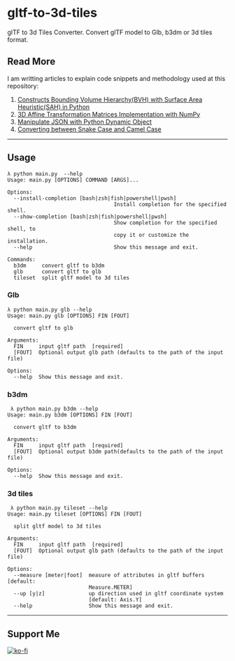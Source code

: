 # gltf-to-3d-tiles

glTF to 3d Tiles Converter. Convert glTF model to Glb, b3dm or 3d tiles format.

## Read More
I am writting articles to explain code snippets and methodology used at this repository:
1. [Constructs Bounding Volume Hierarchy(BVH) with Surface Area Heuristic(SAH) in Python](https://xuzhusheng.medium.com/constructs-bounding-volume-hierarchy-bvh-with-surface-area-heuristic-sah-in-python-89c14afb2f03)
2. [3D Affine Transformation Matrices Implementation with NumPy](https://xuzhusheng.medium.com/3d-affine-transformation-matrices-implementation-with-numpy-57f92058403c)
3. [Manipulate JSON with Python Dynamic Object](https://xuzhusheng.medium.com/manipulate-json-with-python-dynamic-object-fe885394d17f)
4. [Converting between Snake Case and Camel Case](https://xuzhusheng.medium.com/converting-between-naming-convention-with-python-2d91032bd0dc)

***

## Usage

```text
λ python main.py  --help
Usage: main.py [OPTIONS] COMMAND [ARGS]...

Options:
  --install-completion [bash|zsh|fish|powershell|pwsh]
                                  Install completion for the specified shell.
  --show-completion [bash|zsh|fish|powershell|pwsh]
                                  Show completion for the specified shell, to
                                  copy it or customize the installation.
  --help                          Show this message and exit.

Commands:
  b3dm     convert gltf to b3dm
  glb      convert gltf to glb
  tileset  split gltf model to 3d tiles
```

### Glb

```text
λ python main.py glb --help
Usage: main.py glb [OPTIONS] FIN [FOUT]

  convert gltf to glb

Arguments:
  FIN     input gltf path  [required]
  [FOUT]  Optional output glb path (defaults to the path of the input file)

Options:
  --help  Show this message and exit.
```

### b3dm

```text
 λ python main.py b3dm --help
Usage: main.py b3dm [OPTIONS] FIN [FOUT]

  convert gltf to b3dm

Arguments:
  FIN     input gltf path  [required]
  [FOUT]  Optional output b3dm path(defaults to the path of the input file)

Options:
  --help  Show this message and exit.
```

### 3d tiles

```text
 λ python main.py tileset --help
Usage: main.py tileset [OPTIONS] FIN [FOUT]

  split gltf model to 3d tiles

Arguments:
  FIN     input gltf path  [required]
  [FOUT]  Optional output glb path (defaults to the path of the input file)

Options:
  --measure [meter|foot]  measure of attributes in gltf buffers  [default:
                          Measure.METER]
  --up [y|z]              up direction used in gltf coordinate system
                          [default: Axis.Y]
  --help                  Show this message and exit.
```

***
## Support Me
[![ko-fi](https://ko-fi.com/img/githubbutton_sm.svg)](https://ko-fi.com/I2I5VT4LU)
